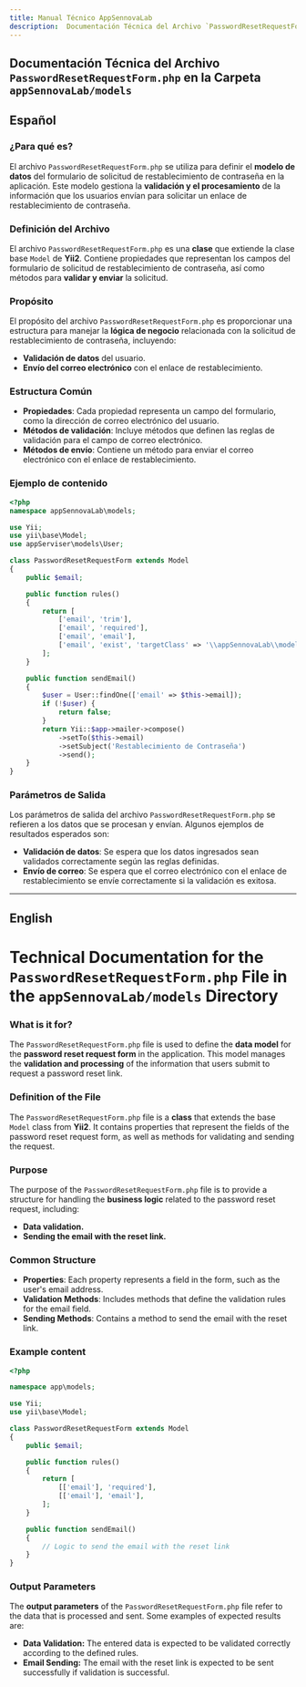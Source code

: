 ```yaml
---
title: Manual Técnico AppSennovaLab
description:  Documentación Técnica del Archivo `PasswordResetRequestForm.php`
---
```


## Documentación Técnica del Archivo `PasswordResetRequestForm.php` en la Carpeta `appSennovaLab/models`

## Español

### ¿Para qué es?
El archivo `PasswordResetRequestForm.php` se utiliza para definir el **modelo de datos** del formulario de solicitud de restablecimiento de contraseña en la aplicación. Este modelo gestiona la **validación y el procesamiento** de la información que los usuarios envían para solicitar un enlace de restablecimiento de contraseña.

### Definición del Archivo
El archivo `PasswordResetRequestForm.php` es una **clase** que extiende la clase base `Model` de **Yii2**. Contiene propiedades que representan los campos del formulario de solicitud de restablecimiento de contraseña, así como métodos para **validar y enviar** la solicitud.

### Propósito
El propósito del archivo `PasswordResetRequestForm.php` es proporcionar una estructura para manejar la **lógica de negocio** relacionada con la solicitud de restablecimiento de contraseña, incluyendo:
- **Validación de datos** del usuario.
- **Envío del correo electrónico** con el enlace de restablecimiento.

### Estructura Común
- **Propiedades**: Cada propiedad representa un campo del formulario, como la dirección de correo electrónico del usuario.
- **Métodos de validación**: Incluye métodos que definen las reglas de validación para el campo de correo electrónico.
- **Métodos de envío**: Contiene un método para enviar el correo electrónico con el enlace de restablecimiento.

### Ejemplo de contenido
```php
<?php
namespace appSennovaLab\models;

use Yii;
use yii\base\Model;
use appServiser\models\User;

class PasswordResetRequestForm extends Model
{
    public $email;

    public function rules()
    {
        return [
            ['email', 'trim'],
            ['email', 'required'],
            ['email', 'email'],
            ['email', 'exist', 'targetClass' => '\\appSennovaLab\\models\\User', 'targetAttribute' => 'email'],
        ];
    }

    public function sendEmail()
    {
        $user = User::findOne(['email' => $this->email]);
        if (!$user) {
            return false;
        }
        return Yii::$app->mailer->compose()
            ->setTo($this->email)
            ->setSubject('Restablecimiento de Contraseña')
            ->send();
    }
}
```

### Parámetros de Salida
Los parámetros de salida del archivo `PasswordResetRequestForm.php` se refieren a los datos que se procesan y envían. Algunos ejemplos de resultados esperados son:
- **Validación de datos**: Se espera que los datos ingresados sean validados correctamente según las reglas definidas.
- **Envío de correo**: Se espera que el correo electrónico con el enlace de restablecimiento se envíe correctamente si la validación es exitosa.



---

## English

# Technical Documentation for the `PasswordResetRequestForm.php` File in the `appSennovaLab/models` Directory

### What is it for?  
The `PasswordResetRequestForm.php` file is used to define the **data model** for the **password reset request form** in the application. This model manages the **validation and processing** of the information that users submit to request a password reset link.

### Definition of the File  
The `PasswordResetRequestForm.php` file is a **class** that extends the base `Model` class from **Yii2**. It contains properties that represent the fields of the password reset request form, as well as methods for validating and sending the request.

### Purpose  
The purpose of the `PasswordResetRequestForm.php` file is to provide a structure for handling the **business logic** related to the password reset request, including:  
- **Data validation.**  
- **Sending the email with the reset link.**  

### Common Structure  
- **Properties**: Each property represents a field in the form, such as the user's email address.  
- **Validation Methods**: Includes methods that define the validation rules for the email field.  
- **Sending Methods**: Contains a method to send the email with the reset link.  

### Example content  
```php
<?php

namespace app\models;

use Yii;
use yii\base\Model;

class PasswordResetRequestForm extends Model
{
    public $email;

    public function rules()
    {
        return [
            [['email'], 'required'],
            [['email'], 'email'],
        ];
    }

    public function sendEmail()
    {
        // Logic to send the email with the reset link
    }
}
```

### Output Parameters  
The **output parameters** of the `PasswordResetRequestForm.php` file refer to the data that is processed and sent. Some examples of expected results are:  
- **Data Validation:** The entered data is expected to be validated correctly according to the defined rules.  
- **Email Sending:** The email with the reset link is expected to be sent successfully if validation is successful.  
```


